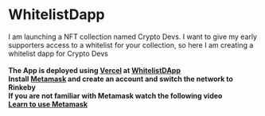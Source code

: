 # WhitelistDapp
<div>I am launching a NFT collection named Crypto Devs. I want to give my early supporters access to a whitelist for your collection, so here I am creating a whitelist dapp for Crypto Devs</div><br/>
<b>The App is deployed using <a href="https://vercel.com">Vercel</a> at <a href="https://whitelist-dapp-olive-five.vercel.app/">WhitelistDApp</a> <br></b>
<b> Install <a href="https://chrome.google.com/webstore/detail/metamask/nkbihfbeogaeaoehlefnkodbefgpgknn?hl=en">Metamask</a> and create an account and switch the network to Rinkeby</b><br>
<b> If you are not familiar with Metamask watch the following video <b><br>
  <a href="https://youtu.be/tw-tQD0jztE">Learn to use Metamask</a>
